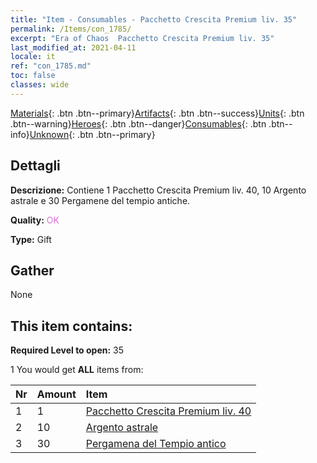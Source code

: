 ```yaml
---
title: "Item - Consumables - Pacchetto Crescita Premium liv. 35"
permalink: /Items/con_1785/
excerpt: "Era of Chaos  Pacchetto Crescita Premium liv. 35"
last_modified_at: 2021-04-11
locale: it
ref: "con_1785.md"
toc: false
classes: wide
---
```

 [Materials](/it/Items/){: .btn .btn--primary}[Artifacts](/it/Items/Artifacts/){: .btn .btn--success}[Units](/it/Items/Units/){: .btn .btn--warning}[Heroes](/it/Items/Heroes/){: .btn .btn--danger}[Consumables](/it/Items/Consumables/){: .btn .btn--info}[Unknown](/it/Items/Unknown/){: .btn .btn--primary}

## Dettagli
 **Descrizione:** Contiene 1 Pacchetto Crescita Premium liv. 40, 10 Argento astrale e 30 Pergamene del tempio antiche.

 **Quality:** <span style="color: #DA70D6">OK</span>

 **Type:** Gift

## Gather

  None

## This item contains:

 **Required Level to open:** 35

 1 You would get **ALL** items  from:

  | Nr | Amount |     Item    |
  |:---|:-------|:------------|
  | 1 | 1 | [Pacchetto Crescita Premium liv. 40](/it/Items/con_1786/) | 
  | 2 | 10 | [Argento astrale](/it/Items/con_969/) | 
  | 3 | 30 | [Pergamena del Tempio antico](/it/Items/con_697/) | 
